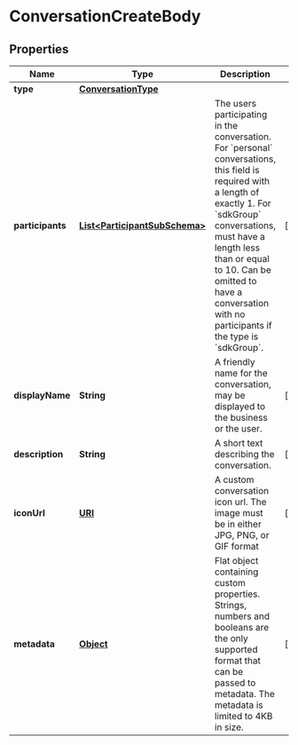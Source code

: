 

# ConversationCreateBody

## Properties

Name | Type | Description | Notes
------------ | ------------- | ------------- | -------------
**type** | [**ConversationType**](ConversationType.md) |  | 
**participants** | [**List&lt;ParticipantSubSchema&gt;**](ParticipantSubSchema.md) | The users participating in the conversation. For &#x60;personal&#x60; conversations, this field is required with a length of exactly 1. For &#x60;sdkGroup&#x60; conversations, must have a length less than or equal to 10. Can be omitted to have a conversation with no participants if the type is &#x60;sdkGroup&#x60;.  |  [optional]
**displayName** | **String** | A friendly name for the conversation, may be displayed to the business or the user.  |  [optional]
**description** | **String** | A short text describing the conversation. |  [optional]
**iconUrl** | [**URI**](URI.md) | A custom conversation icon url. The image must be in either JPG, PNG, or GIF format |  [optional]
**metadata** | [**Object**](.md) | Flat object containing custom properties. Strings, numbers and booleans  are the only supported format that can be passed to metadata. The metadata is limited to 4KB in size.  |  [optional]



